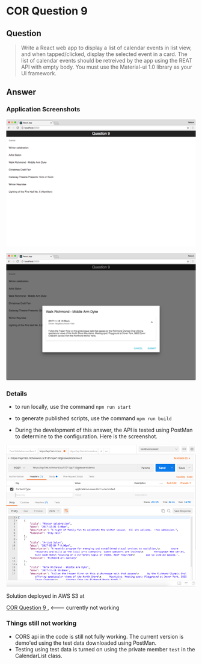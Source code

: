 # COR Question 9

## Question

> Write a React web app to display a list of calendar events in list view, 
> and when tapped/clicked, display the selected event in a card. The list of 
> calendar events should be retreived by the app using the REAT API with empty body.
> You must use the Material-ui 1.0 library as your UI framework.

## Answer

### Application Screenshots

![Main Calendar event view](https://github.com/kktam/cor_questions/blob/master/question9/doc/App-MainScreen.png)

![Calendar card popped up](https://github.com/kktam/cor_questions/blob/master/question9/doc/App-CalendarCard.png)

### Details

- to run locally, use the command ` npm run start `
- to generate published scripts, use the command ` npm run build `

- During the development of this answer, the API is tested using PostMan to determine to the configuration. Here is the screenshot.

![API testing screenshot with PostMan](https://github.com/kktam/cor_questions/blob/master/question9/doc/API-trial-1.png)

Solution deployed in AWS S3
at

[COR Question 9 ](https://s3-us-west-2.amazonaws.com/kt-cor/question9/index.html)  , <--- currently not working

### Things still not working

- CORS api in the code is still not fully working. The current version is demo'ed using the test data downloaded using PostMan. 
- Testing using test data is turned on using the private member ` test ` in the CalendarList class.
